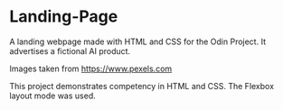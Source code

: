 # Landing-Page
A landing webpage made with HTML and CSS for the Odin Project. It
advertises a fictional AI product.

Images taken from https://www.pexels.com

This project demonstrates competency in HTML and CSS. The Flexbox layout mode was used.